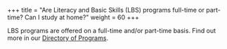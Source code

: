 +++
title = "Are Literacy and Basic Skills (LBS) programs full-time or part-time? Can I study at home?"
weight = 60
+++

LBS programs are offered on a full-time and/or part-time basis. Find out more in our [Directory of Programs](programs-and-services/directory-of-programs).